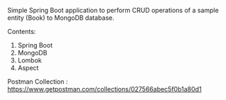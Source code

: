 Simple Spring Boot application to perform CRUD operations of a sample entity (Book) to MongoDB database.

Contents:
1. Spring Boot
2. MongoDB
3. Lombok
4. Aspect

Postman Collection : https://www.getpostman.com/collections/027566abec5f0b1a80d1

